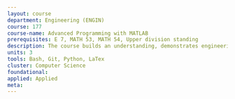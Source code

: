 ```yaml
---
layout: course 
department: Engineering (ENGIN)
course: 177
course-name: Advanced Programming with MATLAB
prerequisites: E 7, MATH 53, MATH 54, Upper division standing
description: The course builds an understanding, demonstrates engineering uses, and provides hand-on experience for object-oriented programming as well as exposes a practical knowledge of advanced features available in MATLAB. The course will begin with a brief review of basic MATLAB features and quickly move to class organization and functionality. The introduced concepts are reinforced by examining the advanced graphical features of MATLAB. The material will also include the effective use of programs written in C and FORTRAN, and will cover SIMULINK, a MATLAB toolbox providing for an effective ways of model simulations. Throughout the course, the emphasis will be placed on examples and homework assignments from engineering disciplines.
units: 3
tools: Bash, Git, Python, LaTex
cluster: Computer Science
foundational: 
applied: Applied
meta: 
---
```

